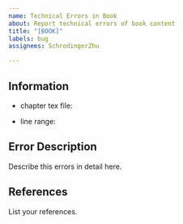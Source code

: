 ```yaml
---
name: Technical Errors in Book
about: Report technical errors of book content
title: "[BOOK]"
labels: bug
assignees: SchrodingerZhu

---
```


## Information

- chapter tex file: 

- line range:

## Error Description
Describe this errors in detail here.

## References
List your references.
